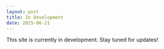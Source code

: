 ```yaml
---
layout: post
title: In Development
date: 2025-06-21
---
```


<div class="purpose-block">
This site is currently in development. Stay tuned for updates!
</div>